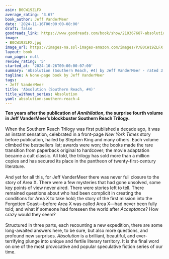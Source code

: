 ```yaml
---
asin: B0CW19ZLFX
average_rating: '3.67'
book_author: Jeff VanderMeer
date: '2024-11-16T00:00:00-08:00'
draft: false
goodreads_link: https://www.goodreads.com/book/show/210367687-absolution
image:
- B0CW19ZLFX.jpg
image_url: https://images-na.ssl-images-amazon.com/images/P/B0CW19ZLFX.01._SCLZZZZZZZ.jpg
layout: book
num_pages: null
review_rating: '5'
started_at: '2024-10-26T00:00:00-07:00'
summary: 'Absolution (Southern Reach, #4) by Jeff VanderMeer - rated 3.67/5 on Goodreads'
tagline: A None-page book by Jeff VanderMeer
tags:
- Jeff VanderMeer
title: 'Absolution (Southern Reach, #4)'
title_without_series: Absolution
yaml: absolution-southern-reach-4
---
```


<b>Ten years after the publication of <i>Annihilation</i>, the surprise fourth volume in Jeff VanderMeer’s blockbuster Southern Reach Trilogy.</b><br /><br />When the Southern Reach Trilogy was first published a decade ago, it was an instant sensation, celebrated in a front-page <i>New York Times</i> story before publication, hailed by Stephen King and many others. Each volume climbed the bestsellers list; awards were won; the books made the rare transition from paperback original to hardcover; the movie adaptation became a cult classic. All told, the trilogy has sold more than a million copies and has secured its place in the pantheon of twenty-first-century literature.<br /><br />And yet for all this, for Jeff VanderMeer there was never full closure to the story of Area X. There were a few mysteries that had gone unsolved, some key points of view never aired. There were stories left to tell. There remained questions about who had been complicit in creating the conditions for Area X to take hold; the story of the first mission into the Forgotten Coast—before Area X was called Area X—had never been fully told; and what if someone had foreseen the world after <i>Acceptance</i>? How crazy would they seem?<br /><br />Structured in three parts, each recounting a new expedition, there are some long-awaited answers here, to be sure, but also more questions, and profound new surprises. <i>Absolution</i> is a brilliant, beautiful, and ever-terrifying plunge into unique and fertile literary territory. It is the final word on one of the most provocative and popular speculative fiction series of our time.
